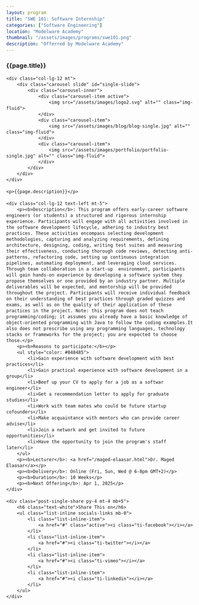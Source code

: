 ```yaml
---
layout: program
title: "SWE 101: Software Internship"
categories: ["Software Engineering"]
location: "Modelware Academy"
thumbnail: "/assets/images/programs/swe101.png"
description: "Offerred by Modelware Academy"
---
```

<div class="col-lg-8 text-center">
	<h3 class="mb-3 mt">{{page.title}}</h3>

	<div class="col-lg-12 mt">
		<div class="carousel slide" id="single-slide">
			<div class="carousel-inner">
				<div class="carousel-item active">
					<img src="/assets/images/logo2.svg" alt="" class="img-fluid">
				</div>
				<div class="carousel-item">
					<img src="/assets/images/blog/blog-single.jpg" alt="" class="img-fluid">
				</div>
				<div class="carousel-item">
					<img src="/assets/images/portfolio/portfolio-single.jpg" alt="" class="img-fluid">
				</div>
			</div>
		</div>
	</div>

	<p>{{page.description}}</p>

	<div class="col-lg-12 text-left mt-5">
		<p><b>Description</b>: This program offers early-career software engineers (or students) a structured and rigorous internship experience. Participants will engage with all activities involved in the software development lifecycle, adhering to industry best practices. These activities encompass selecting development methodologies, capturing and analyzing requirements, defining architecture, designing, coding, writing test suites and measuring their effectiveness, conducting thorough code reviews, detecting anti-patterns, refactoring code, setting up continuous integration pipelines, automating deployment, and leveraging cloud services. Through team collaboration in a start-up  environment, participants will gain hands-on experience by developing a software system they propose themselves or one provided by an industry partner. Multiple deliverables will be expected, and mentorship will be provided throughout the project. Participants will receive individual feedback on their understanding of best practices through graded quizzes and exams, as well as on the quality of their application of these practices in the project. Note: this program does not teach programming/coding; it assumes you already have a basic knowledge of object-oriented programming with Java to follow the coding examples.It also does not prescribe using any programming languages, technology stacks or frameworks for the project; you are expected to choose those.</p>
		<p><b>Reasons to participate:</b></p>
		<ul style="color: #848485">
			<li>Gain experience with software development with best practices</li>
			<li>Gain practical experience with software development in a group</li>
			<li>Beef up your CV to apply for a job as a softwar engineer</li>
			<li>Get a recommendation letter to apply for graduate studies</li>
			<li>Work with team mates who could be future startup cofounders</li>
			<li>Make acquaintance with mentors who can provide career advise</li>
			<li>Join a network and get invited to future opportunities</li>
			<li>Have the opportunity to join the program's staff later</li>
		</ul>
		<p><b>Lecturer</b>: <a href="/maged-elaasar.html">Dr. Maged Elaasar</a></p>
		<p><b>Delivery</b>: Online (Fri, Sun, Wed @ 6-8pm GMT+2)</p>
		<p><b>Duration</b>: 10 Weeks</p>
		<p><b>Next Offering</b>: Apr 1, 2025</p>
	</div>

	<div class="post-single-share py-4 mt-4 mb+5">
		<h6 class="text-white">Share This on</h6>
		<ul class="list-inline socials-links mb-0">
			<li class="list-inline-item">
				<a href="#" class="active"><i class="ti-facebook"></i></a>
			</li>
			<li class="list-inline-item">
				<a href="#"><i class="ti-twitter"></i></a>
			</li>
			<li class="list-inline-item">
				<a href="#"><i class="ti-vimeo"></i></a>
			</li>
			<li class="list-inline-item">
				<a href="#"><i class="ti-linkedin"></i></a>
			</li>
		</ul>
	</div>
</div>